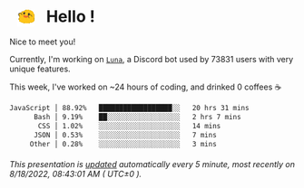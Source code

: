 <h1>   <img src="./spoinky.gif" style="vertical-align:middle;" width="30px">   Hello ! </h1>

Nice to meet you!

Currently, I'm working on <a href='https://github.com/Asgarrrr/Luna'>`Luna`</a>, a Discord bot used by 73831 users with very unique features.

This week, I've worked on ~24 hours of coding, and drinked 0 coffees ☕

```
JavaScript │ 88.92%   ██████████████████░░   20 hrs 31 mins
      Bash │ 9.19%    ██░░░░░░░░░░░░░░░░░░   2 hrs 7 mins
       CSS │ 1.02%    ░░░░░░░░░░░░░░░░░░░░   14 mins
      JSON │ 0.53%    ░░░░░░░░░░░░░░░░░░░░   7 mins
     Other │ 0.28%    ░░░░░░░░░░░░░░░░░░░░   3 mins
```

###### This presentation is [updated](https://github.com/Asgarrrr) automatically every 5 minute, most recently on 8/18/2022, 08:43:01 AM ( UTC±0 ).